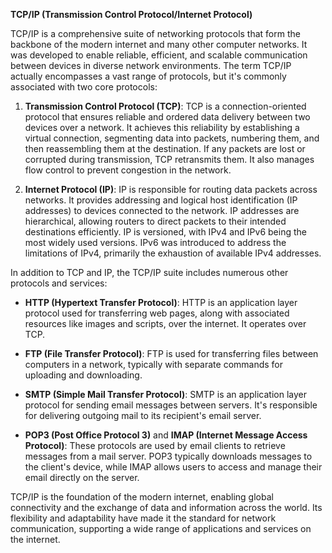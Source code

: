 **TCP/IP (Transmission Control Protocol/Internet Protocol)**

TCP/IP is a comprehensive suite of networking protocols that form the backbone of the modern internet and many other computer networks. It was developed to enable reliable, efficient, and scalable communication between devices in diverse network environments. The term TCP/IP actually encompasses a vast range of protocols, but it's commonly associated with two core protocols:

1. **Transmission Control Protocol (TCP)**: TCP is a connection-oriented protocol that ensures reliable and ordered data delivery between two devices over a network. It achieves this reliability by establishing a virtual connection, segmenting data into packets, numbering them, and then reassembling them at the destination. If any packets are lost or corrupted during transmission, TCP retransmits them. It also manages flow control to prevent congestion in the network.

2. **Internet Protocol (IP)**: IP is responsible for routing data packets across networks. It provides addressing and logical host identification (IP addresses) to devices connected to the network. IP addresses are hierarchical, allowing routers to direct packets to their intended destinations efficiently. IP is versioned, with IPv4 and IPv6 being the most widely used versions. IPv6 was introduced to address the limitations of IPv4, primarily the exhaustion of available IPv4 addresses.

In addition to TCP and IP, the TCP/IP suite includes numerous other protocols and services:

- **HTTP (Hypertext Transfer Protocol)**: HTTP is an application layer protocol used for transferring web pages, along with associated resources like images and scripts, over the internet. It operates over TCP.

- **FTP (File Transfer Protocol)**: FTP is used for transferring files between computers in a network, typically with separate commands for uploading and downloading.

- **SMTP (Simple Mail Transfer Protocol)**: SMTP is an application layer protocol for sending email messages between servers. It's responsible for delivering outgoing mail to its recipient's email server.

- **POP3 (Post Office Protocol 3)** and **IMAP (Internet Message Access Protocol)**: These protocols are used by email clients to retrieve messages from a mail server. POP3 typically downloads messages to the client's device, while IMAP allows users to access and manage their email directly on the server.

TCP/IP is the foundation of the modern internet, enabling global connectivity and the exchange of data and information across the world. Its flexibility and adaptability have made it the standard for network communication, supporting a wide range of applications and services on the internet.